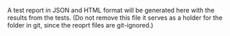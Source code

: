 A test report in JSON and HTML format will be generated here with the results from the tests.
(Do not remove this file it serves as a holder for the folder in git, since the reoprt files are git-ignored.)